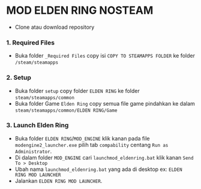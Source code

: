 # MOD ELDEN RING NOSTEAM

- Clone atau download repository

### 1. Required Files

- Buka folder `_Required Files` copy isi `COPY TO STEAMAPPS FOLDER` ke folder `/steam/steamapps`

### 2. Setup

- Buka folder `setup` copy folder `ELDEN RING` ke folder `steam/steamapps/common`
- Buka folder Game `Elden Ring` copy semua file game pindahkan ke dalam `steam/steamapps/common/ELDEN RING/Game`

### 3. Launch Elden Ring

- Buka folder `ELDEN RING`/`MOD_ENGINE` klik kanan pada file `modengine2_launcher.exe` pilih tab `compability` centang `Run as Administrator`.
- Di dalam folder `MOD_ENGINE` cari `launchmod_eldenring.bat` klik kanan `Send To > Desktop`
- Ubah nama `launchmod_eldenring.bat` yang ada di desktop ex: `ELDEN RING MOD LAUNCHER`
- Jalankan `ELDEN RING MOD LAUNCHER`.
